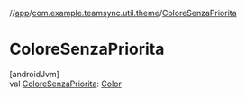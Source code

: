 //[app](../../index.md)/[com.example.teamsync.util.theme](index.md)/[ColoreSenzaPriorita](-colore-senza-priorita.md)

# ColoreSenzaPriorita

[androidJvm]\
val [ColoreSenzaPriorita](-colore-senza-priorita.md): [Color](https://developer.android.com/reference/kotlin/androidx/compose/ui/graphics/Color.html)

